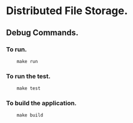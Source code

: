 # Distributed File Storage.
## Debug Commands.

### To run.
```
    make run 
```
### To run the test.
```
    make test
```
### To build the application.
```
    make build
```